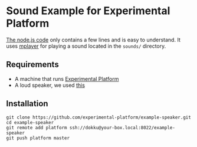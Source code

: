 # Sound Example for Experimental Platform

[The node.js code](https://github.com/experimental-platform/example-speaker/blob/master/index.js) only contains a few lines and is easy to understand. It uses [mplayer](https://help.ubuntu.com/community/MPlayer) for playing a sound located in the ``sounds/`` directory.

## Requirements

* A machine that runs [Experimental Platform](https://github.com/experimental-platform/platform-configure-script)
* A loud speaker, we used [this](http://www.amazon.com/Logitech-S150-Speakers-Digital-Sound/dp/B000ZH98LU)

## Installation

    git clone https://github.com/experimental-platform/example-speaker.git
    cd example-speaker
    git remote add platform ssh://dokku@your-box.local:8022/example-speaker
    git push platform master
